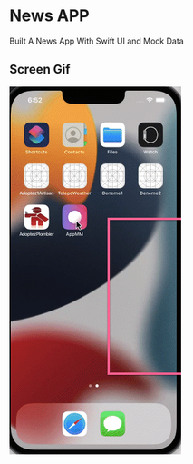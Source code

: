 <h1>News APP</h1>

Built A News App With Swift UI  and Mock Data</br>

<h2>Screen Gif</h2>

![alt text](screen.gif)
